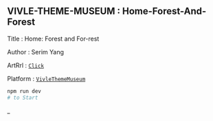 ## VIVLE-THEME-MUSEUM : Home-Forest-And-Forest

Title : Home: Forest and For-rest

Author : Serim Yang

ArtRrl : [`Click`](https://home-forest-and-forest-git-master-dwarfthema.vercel.app/)

Platform : [`VivleThemeMuseum`](https://vivle-theme-museum-git-master-dwarfthema.vercel.app/)

```bash
npm run dev
# to Start
```

\_
